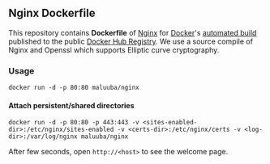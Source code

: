 ## Nginx Dockerfile


This repository contains **Dockerfile** of [Nginx](http://nginx.org/) for [Docker](https://www.docker.com/)'s [automated build](https://registry.hub.docker.com/u/maluuba/nginx/) published to the public [Docker Hub Registry](https://registry.hub.docker.com/). We use a source compile of Nginx and Openssl which supports Elliptic curve cryptography.



### Usage

    docker run -d -p 80:80 maluuba/nginx

#### Attach persistent/shared directories

    docker run -d -p 80:80 -p 443:443 -v <sites-enabled-dir>:/etc/nginx/sites-enabled -v <certs-dir>:/etc/nginx/certs -v <log-dir>:/var/log/nginx maluuba/nginx

After few seconds, open `http://<host>` to see the welcome page.
